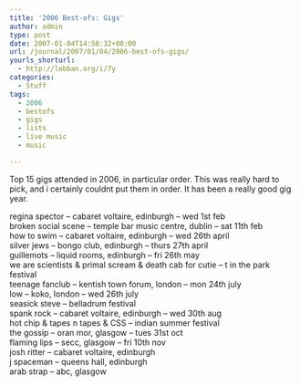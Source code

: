 ```yaml
---
title: '2006 Best-ofs: Gigs'
author: admin
type: post
date: 2007-01-04T14:58:32+00:00
url: /journal/2007/01/04/2006-best-ofs-gigs/
yourls_shorturl:
  - http://lobban.org/i/7y
categories:
  - Stuff
tags:
  - 2006
  - bestofs
  - gigs
  - lists
  - live music
  - music

---
```

Top 15 gigs attended in 2006, in particular order. This was really hard to pick, and i certainly couldnt put them in order. It has been a really good gig year.

regina spector – cabaret voltaire, edinburgh – wed 1st feb  
broken social scene – temple bar music centre, dublin – sat 11th feb  
how to swim – cabaret voltaire, edinburgh – wed 26th april  
silver jews – bongo club, edinburgh – thurs 27th april  
guillemots – liquid rooms, edinburgh – fri 26th may  
we are scientists & primal scream & death cab for cutie &#8211; t in the park festival  
teenage fanclub – kentish town forum, london – mon 24th july  
low – koko, london – wed 26th july  
seasick steve &#8211; belladrum festival  
spank rock – cabaret voltaire, edinburgh – wed 30th aug  
hot chip & tapes n tapes & CSS &#8211; indian summer festival  
the gossip – oran mor, glasgow – tues 31st oct  
flaming lips – secc, glasgow – fri 10th nov  
josh ritter – cabaret voltaire, edinburgh  
j spaceman – queens hall, edinburgh  
arab strap – abc, glasgow